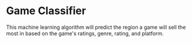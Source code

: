 # Game Classifier

This machine learning algorithm will predict the region a game will sell the most in based on the game's ratings, genre, rating, and platform.
